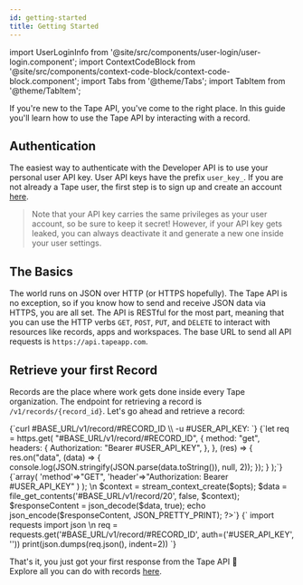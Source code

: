 ```yaml
---
id: getting-started
title: Getting Started
---
```


import UserLoginInfo from '@site/src/components/user-login/user-login.component';
import ContextCodeBlock from '@site/src/components/context-code-block/context-code-block.component';
import Tabs from '@theme/Tabs';
import TabItem from '@theme/TabItem';

<UserLoginInfo></UserLoginInfo>

If you're new to the Tape API, you've come to the right place. In this guide you'll learn how to use the Tape API by interacting with a record.

## Authentication

The easiest way to authenticate with the Developer API is to use your personal user API key. User API keys have the prefix `user_key_`. If you are not already a Tape user, the first step is to sign up and create an account [here](https://tapeapp.com/signup).

> Note that your API key carries the same privileges as your user account, so be sure to keep it secret! However, if your API key gets leaked, you can always deactivate it and generate a new one inside your user settings.

## The Basics

The world runs on JSON over HTTP (or HTTPS hopefully). The Tape API is no exception, so if you know how to send and receive JSON data via HTTPS, you are all set.
The API is RESTful for the most part, meaning that you can use the HTTP verbs `GET`, `POST`, `PUT`, and `DELETE` to interact with resources like records, apps and workspaces.
The base URL to send all API requests is `https://api.tapeapp.com`.

## Retrieve your first Record

Records are the place where work gets done inside every Tape organization. The endpoint for retrieving a record is `/v1/records/{record_id}`. Let's go ahead and retrieve a record:

<Tabs>
<TabItem value="curl" label="cURL">
<ContextCodeBlock language="shell" title='Get your record "#RECORD_TITLE"'>
{`curl #BASE_URL/v1/record/#RECORD_ID \\
  -u #USER_API_KEY:
`}
</ContextCodeBlock>
</TabItem>

<TabItem value="js" label="Node.js">
<ContextCodeBlock language="javascript" title='Get your record "#RECORD_TITLE"'>
{`let req = https.get(
  "#BASE_URL/v1/record/#RECORD_ID",
  {
    method: "get",
    headers: {
      Authorization: "Bearer #USER_API_KEY",
    },
  },
  (res) => {
    res.on("data", (data) => {
      console.log(JSON.stringify(JSON.parse(data.toString()), null, 2));
    });
  }
);`}
</ContextCodeBlock>
</TabItem>

<TabItem value="php" label="PHP">
<ContextCodeBlock language="php" title='Get your record "#RECORD_TITLE"'>
{`<?php
$opts = array(
  'http'=>array(
    'method'=>"GET",
    'header'=>"Authorization: Bearer #USER_API_KEY"
  )
);
\n
$context = stream_context_create($opts);
$data = file_get_contents('#BASE_URL/v1/record/20', false, $context);
$responseContent = json_decode($data, true);
echo json_encode($responseContent, JSON_PRETTY_PRINT);
?>`}
</ContextCodeBlock>
</TabItem>

<TabItem value="python" label="Python">
<ContextCodeBlock language="python" title='Get your record "#RECORD_TITLE"'>
{`
import requests
import json
\n
req = requests.get('#BASE_URL/v1/record/#RECORD_ID', auth=('#USER_API_KEY', ''))
print(json.dumps(req.json(), indent=2))
`}
</ContextCodeBlock>
</TabItem>
</Tabs>

That's it, you just got your first response from the Tape API :tada: <br /> Explore all you can do with records [here](/docs/api/resource/record).
